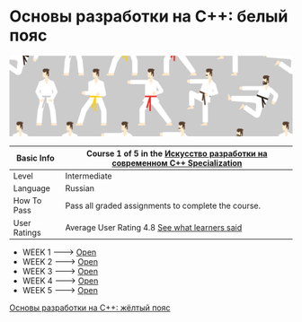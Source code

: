 # Основы разработки на C++: белый пояс

![alt-текст](https://github.com/Xelerezex/learning-space/blob/learning-space/coursera-courses/specialization-the-art-of-development-in-modern-c%2B%2B/1-white-belt/img.jpg)

| Basic Info | Course 1 of 5 in the [Искусство разработки на современном C++ Specialization](https://www.coursera.org/learn/c-plus-plus-white)|
| ------------- | ------------- |
| Level | Intermediate |
| Language | Russian |
| How To Pass | Pass all graded assignments to complete the course. |
| User Ratings | Average User Rating 4.8 [See what learners said](https://www.coursera.org/learn/c-plus-plus-white#ratings)|

* WEEK 1 ---> [Open](https://github.com/Xelerezex/learning-space/tree/learning-space/coursera-courses/specialization-the-art-of-development-in-modern-c%2B%2B/1-white-belt/week-1)
* WEEK 2 ---> [Open](https://github.com/Xelerezex/learning-space/tree/learning-space/coursera-courses/specialization-the-art-of-development-in-modern-c%2B%2B/1-white-belt/week-2)
* WEEK 3 ---> [Open](https://github.com/Xelerezex/learning-space/tree/learning-space/coursera-courses/specialization-the-art-of-development-in-modern-c%2B%2B/1-white-belt/week-3)
* WEEK 4 ---> [Open](https://github.com/Xelerezex/learning-space/tree/learning-space/coursera-courses/specialization-the-art-of-development-in-modern-c%2B%2B/1-white-belt/week-4)
* WEEK 5 ---> [Open](https://github.com/Xelerezex/learning-space/tree/learning-space/coursera-courses/specialization-the-art-of-development-in-modern-c%2B%2B/1-white-belt/week-5)

[Основы разработки на C++: жёлтый пояс](https://github.com/Xelerezex/learning-space/tree/learning-space/coursera-courses/specialization-the-art-of-development-in-modern-c%2B%2B/2-yellow-belt)
